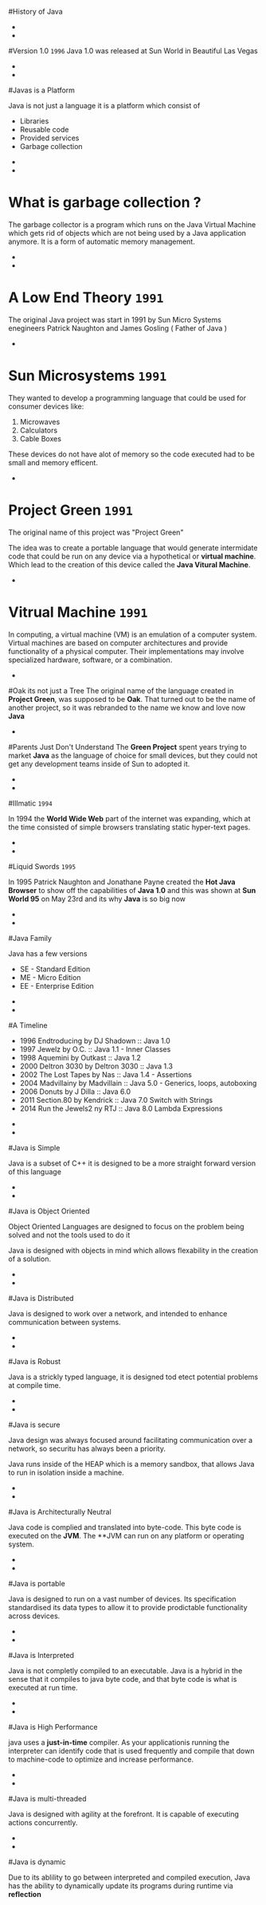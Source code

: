 #History of Java



-
-
#Version 1.0 `1996`
Java 1.0 was released at Sun World in Beautiful Las Vegas


-
-
#Javas is a Platform

Java is not just a language it is a platform which consist of 

* Libraries 
* Reusable code
* Provided services
* Garbage collection

-
-
# What is garbage collection ?

The garbage collector is a program which runs on the Java Virtual Machine which gets rid of objects which are not being used by a Java application anymore. It is a form of automatic memory management.

-
-
# A Low End Theory `1991`

The original Java project was start in 1991 by Sun Micro Systems enegineers Patrick Naughton and James Gosling ( Father of Java )

-

# Sun Microsystems `1991`
They wanted to develop a programming language that could be used for consumer devices like:

1. Microwaves
2. Calculators
3. Cable Boxes

These devices do not have alot of memory so the code executed had to be small and memory efficent.

-
# Project Green `1991`
The original name of this project was "Project Green"

The idea was to create a portable language that would generate intermidate code that could be run on any device via a hypothetical or **virtual machine**. Which lead to the creation of this device called the **Java Vitural Machine**.

-
# Vitrual Machine `1991`
In computing, a virtual machine (VM) is an emulation of a computer system. Virtual machines are based on computer architectures and provide functionality of a physical computer. Their implementations may involve specialized hardware, software, or a combination.

-

#Oak its not just a Tree
The original name of the language created in **Project Green**, was supposed to be **Oak**. That turned out to be the name of another project, so it was rebranded to the name we know and love now **Java**

-
#Parents Just Don't Understand
The **Green Project** spent years trying to market **Java** as the language of choice for small devices, but they could not get any development teams inside of Sun to adopted it.

-
-

#Illmatic `1994`

In 1994 the **World Wide Web** part of the internet was expanding, which at the time consisted of simple browsers translating static hyper-text pages.

-
-

#Liquid Swords `1995`

In 1995 Patrick Naughton and Jonathane Payne created the **Hot Java Browser** to show off the capabilities of **Java 1.0** and this was shown at **Sun World 95** on May 23rd and its why **Java** is so big now

-
-

#Java Family

Java has a few versions

* SE - Standard Edition
* ME - Micro Edition
* EE - Enterprise Edition

-
-

#A Timeline

* 1996 Endtroducing by DJ Shadown  :: Java 1.0
* 1997 Jewelz by O.C. :: Java 1.1 - Inner Classes
* 1998 Aquemini by Outkast :: Java 1.2
* 2000 Deltron 3030 by Deltron 3030 :: Java 1.3
* 2002 The Lost Tapes by Nas :: Java 1.4 - Assertions
* 2004 Madvillainy by Madvillain :: Java 5.0 - Generics, loops, autoboxing
* 2006 Donuts by J Dilla :: Java 6.0
* 2011 Section.80 by Kendrick :: Java 7.0 Switch with Strings
* 2014 Run the Jewels2 ny RTJ :: Java 8.0 Lambda Expressions 


-
-
#Java is Simple

Java is a subset of C++ it is designed to be a more straight forward version of this language

-
-

#Java is Object Oriented

Object Oriented Languages are designed to focus on the problem being solved and not the tools used to do it

Java is designed with objects in mind which allows flexability in the creation of a solution.

-
-

#Java is Distributed

Java is designed to work over a network, and intended to enhance communication between systems.

-
-

#Java is Robust

Java is a strickly typed language, it is designed tod etect potential problems at compile time.

-
-

#Java is secure

Java design was always focused around facilitating communication over a network, so securitu has always been a priority.

Java runs inside of the HEAP which is a memory sandbox, that allows Java to run in isolation inside a machine.

-
-

#Java is Architecturally Neutral

Java code is complied and translated into byte-code. This byte code is executed on the **JVM**. The **JVM can run on any platform or operating system.

-
-

#Java is portable

Java is designed to run on a vast number of devices. Its specification standardised its data types to allow it to provide prodictable functionality across devices.

-
-

#Java is Interpreted

Java is not completly compiled to an executable. Java is a hybrid in the sense that it compiles to java byte code, and that byte code is what is executed at run time.

-
-

#Java is High Performance

java uses a **just-in-time** compiler. As your applicationis running the interpreter can identify code that is used frequently and compile that down to machine-code to optimize and increase performance.

-
-

#Java is multi-threaded

Java is designed with agility at the forefront. It is capable of executing actions concurrently.

-
-

#Java is dynamic

Due to its ablility to go between interpreted and compiled execution, Java has the ability to dynamically update its programs during runtime via **reflection**
 
	   
